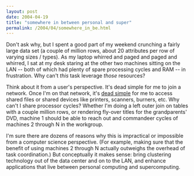 ```yaml
---
layout: post
date: 2004-04-19
title: "somewhere in between personal and super"
permalink: /2004/04/somewhere_in_be.html
---
```


Don't ask why, but I spent a good part of my weekend crunching a fairly large data set (a couple of million rows, about 20 attributes per row of varying sizes / types). As my laptop whirred and paged and paged and whirred, I sat at my desk staring at the other two machines sitting on the LAN -- both of which had plenty of spare processing cycles and RAM -- in frustration. Why can't _this_ task leverage _those_ resources?

Think about it from a user's perspective. It's dead simple for me to join a network. Once I'm on that network, it's [dead simple](http://daringfireball.net/2004/04/spray_on_usability) for me to access shared files or shared devices like printers, scanners, burners, etc. Why can't I share processor cycles? Whether I'm doing a left outer join on tables with a couple million rows, or rendering fly-over titles for the grandparents' DVD, machine 1 should be able to reach out and commandeer cycles of machines 2 through N in the workgroup.

I'm sure there are dozens of reasons why this is impractical or impossible from a computer science perspective. (For example, making sure that the benefit of using machines 2 through N actually outweighs the overhead of task coordination.) But conceptually it makes sense: bring clustering technology out of the data center and on to the LAN, and enhance applications that live between personal computing and supercomputing.
